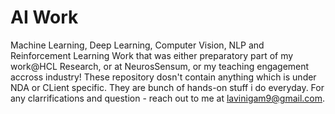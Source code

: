 # AI Work
Machine Learning, Deep Learning, Computer Vision, NLP and Reinforcement Learning Work that was either preparatory part of my work@HCL Research, or at NeurosSensum,  or my teaching engagement accross industry! These repository dosn't contain anything which is under NDA or CLient specific. They are bunch of hands-on stuff i do everyday. For any clarrifications and question - reach out to me at lavinigam9@gmail.com. 
